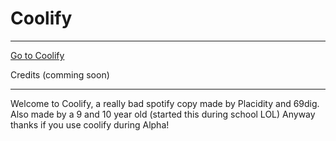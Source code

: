 <h1>Coolify</h1>
<hr>
<a href='https://placidityisepic.github.io/Coolify/' target='blank'>Go to Coolify</a>
<p>Credits (comming soon)</p>
<hr>

Welcome to Coolify, a really bad spotify copy
made by Placidity and 69dig. Also made by a
9 and 10 year old (started this during school
LOL) Anyway thanks if you use coolify during Alpha!
